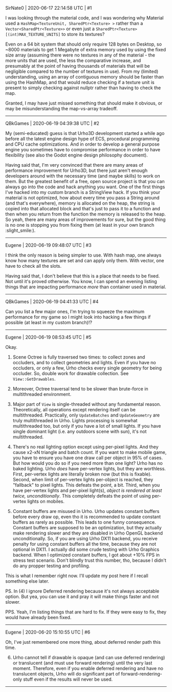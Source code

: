 SirNate0 | 2020-06-17 22:14:58 UTC | #1

I was looking through the material code, and I was wondering why Material used a `HashMap<TextureUnit, SharedPtr<Texture> >` rather than a `Vector<SharedPtr<Texture>>` or even just a `SharedPtr<Texture>[(int)MAX_TEXTURE_UNITS]` to store its textures?

Even on a 64 bit system that should only require 128 bytes on Desktop, so ~8000 materials to get 1 Megabyte of extra memory used by using the fixed size array (assuming there were no textures in any of the material - the more units that are used, the less the comparative increase, and presumably at the point of having thousands of materials that will be negligible compared to the number of textures in use). From my (limited) understanding, using an array of contiguous memory should be faster than using the HashMap, and that would reduce checking if a texture unit is present to simply checking against nullptr rather than having to check the map.

Granted, I may have just missed something that should make it obvious, or may be misunderstanding the map-vs-array tradeoff.

-------------------------

QBkGames | 2020-06-19 04:39:38 UTC | #2

My (semi-educated) guess is that Urho3D development started a while ago before all the latest engine design hype of ECS, procedural programming and CPU cache optimizations. And in order to develop a general purpose engine you sometimes have to compromise performance in order to have flexibility (see also the Godot engine design philosophy document).

Having said that, I'm very convinced that there are many areas of performance improvement for Urho3D, but there just aren't enough developers around with the necessary time (and maybe skills) to work on them. But the greatest benefit of a free, open source project is that you can always go into the code and hack anything you want.
One of the first things I've hacked into my custom branch is a StringView hack. If you think your material is not optimized, how about every time you pass a String around (and that's everywhere), memory is allocated on the heap, the string is copied into that allocated block and that's just to pass it to a function and then when you return from the function the memory is released to the heap.
So yeah, there are many areas of improvements for sure, but the good thing is no one is stopping you from fixing them (at least in your own branch :slight_smile:).

-------------------------

Eugene | 2020-06-19 09:48:07 UTC | #3

I think the only reason is being simpler to use. With hash map, one always know how many textures are set and can apply only them. With vector, one have to check all the slots.

Having said that, I don't believe that this is a place that needs to be fixed. Not until it's proved otherwise.
You know, I can spend an evening listing things that are impacting performance _more_ than container used in material.

-------------------------

QBkGames | 2020-06-19 04:41:33 UTC | #4

Can you list a few major ones, I'm trying to squeeze the maximum performance for my game so I might look into hacking a few things if possible (at least in my custom branch)!?

-------------------------

Eugene | 2020-06-19 08:53:45 UTC | #5

Okay.

1) Scene Octree is fully traversed two times: to collect zones and occluders, and to collect geometries and lights. Even if you have no occluders, or only a few, Urho checks every single geometry for being occluder. So, double work for drawable collection. See `View::GetDrawables`.

2) Moreover, Octree traversal tend to be slower than brute-force in multithreaded environment.

3) Major part of `View` is single-threaded without any fundamental reason. Theoretically, all operations except rendering itself can be multithreaded. Practically, only `UpdateBatches` and `UpdateGeometry` are truly multithreaded in Urho. Lights processing is somewhat multithreaded too, but only if you have a lot of small lights. If you have single dominant light (i.e. any outdoors scene with sun), it's not multithreaded.

4) There's no real lighting option except using per-pixel lights. And they cause x2-xN triangle and batch count. If you want to make mobile game, you have to ensure you have one draw call per object in 95% of cases. But how would you do so if you need more than one light? Urho has no baked lighting. Urho *does* have per-vertex lights, but they are worthless. First, per-vertex lights are literally broken now (but this is fixable). Second, when limit of per-vertex lights per-object is reached, they "fallback" to pixel lights. This defeats the point, a bit. Third, when you have per-vertex lights and per-pixel light(s), *object is rendered at least twice, unconditionally*. This completely defeats the point of using per-vertex lights on mobiles.

5. Constant buffers are misused in Urho. Urho updates constant buffers before every draw op, even tho it is recommended to update constant buffers as rarely as possible.
This leads to one funny consequence. Constant buffers are supposed to be an optimization, but they actually make rendering slower and they are disabled in Urho OpenGL backend unconditionally. So, if you are using Urho DX11 backend, you receive penalty for using constant buffers all the time, because they are not optional in DX11. I actually did some crude testing with Urho Graphics backend. When I optimized constant buffers, I got about +10% FPS in stress test scenario. Don't blindly trust this number, tho, because I didn't do any propper testing and profiling.

This is what I remember right now. I'll update my post here if I recall something else later.

PS. In (4) I ignore Deferred rendering because it's not always acceptable option. But yea, you can use it and pray it will make things faster and not slower.

PPS. Yeah, I'm listing things that are hard to fix. If they were easy to fix, they would have already been fixed.

-------------------------

Eugene | 2020-06-20 15:10:55 UTC | #6

Oh, I've just remembered one more thing, about deferred render path this time.

6. Urho cannot tell if drawable is opaque (and can use deferred rendering) or translucent (and must use forward rendering) until the very last moment. Therefore, even if you enable deferred rendering and have no translucent objects, Urho will do significant part of forward-rendering-only stuff even if the results will never be used.

-------------------------


